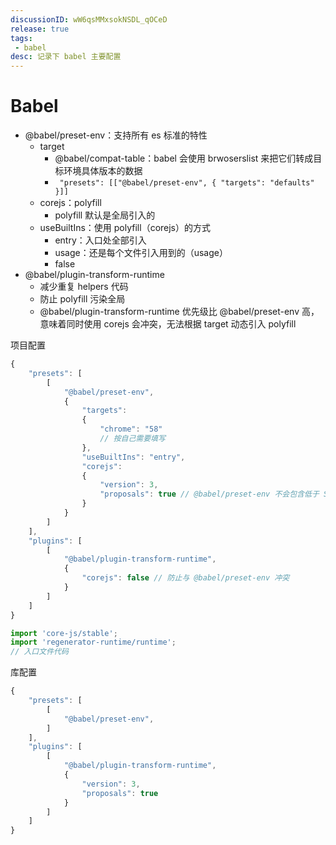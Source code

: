 ```yaml
---
discussionID: wW6qsMMxsokNSDL_qOCeD
release: true
tags:
 - babel
desc: 记录下 babel 主要配置
---
```


# Babel

- @babel/preset-env：支持所有 es 标准的特性
  - target
    - @babel/compat-table：babel 会使用 brwoserslist 来把它们转成目标环境具体版本的数据
    - ` "presets": [["@babel/preset-env", { "targets": "defaults" }]]`
  - corejs：polyfill
    - polyfill 默认是全局引入的
  - useBuiltIns：使用 polyfill（corejs）的方式
    - entry：入口处全部引入
    - usage：还是每个文件引入用到的（usage）
    - false
- @babel/plugin-transform-runtime
  - 减少重复 helpers 代码
  - 防止 polyfill 污染全局
  - @babel/plugin-transform-runtime 优先级比 @babel/preset-env 高，意味着同时使用 corejs 会冲突，无法根据 target 动态引入 polyfill

项目配置

```js
{
    "presets": [
        [
            "@babel/preset-env",
            {
                "targets":
                {
                    "chrome": "58"
                    // 按自己需要填写
                },
                "useBuiltIns": "entry",
                "corejs":
                {
                    "version": 3,
                    "proposals": true // @babel/preset-env 不会包含低于 Stage 3 的 JavaScript 语法建议
                }
            }
        ]
    ],
    "plugins": [
        [
            "@babel/plugin-transform-runtime",
            {
                "corejs": false // 防止与 @babel/preset-env 冲突
            }
        ]
    ]
}

import 'core-js/stable';
import 'regenerator-runtime/runtime';
// 入口文件代码
```

库配置

```js
{
    "presets": [
        [
            "@babel/preset-env",
        ]
    ],
    "plugins": [
        [
            "@babel/plugin-transform-runtime",
            {
                "version": 3,
                "proposals": true
            }
        ]
    ]
}
```